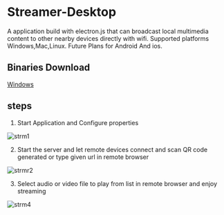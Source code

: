 # Streamer-Desktop
A application build with electron.js that can broadcast local multimedia content to other nearby devices directly with wifi. 
Supported platforms Windows,Mac,Linux.
Future Plans for Android And ios.

##  Binaries Download
[Windows](https://github.com/sps014/Streamer-Desktop/releases/download/0.1/streamer-win32-ia32.zip)

## steps

1. Start Application and Configure properties

![strm1](https://user-images.githubusercontent.com/45932883/58746072-a1adb000-8477-11e9-9c91-b8ae00c2627c.PNG)

2. Start the server and let remote devices connect and scan QR code generated or type given url in remote browser

![strmr2](https://user-images.githubusercontent.com/45932883/58746109-0ec14580-8478-11e9-9f94-612ca040a304.PNG)

3. Select audio or video file to play from list in remote browser and enjoy streaming

![strm4](https://user-images.githubusercontent.com/45932883/58746136-534ce100-8478-11e9-982e-826244f7e871.PNG)

